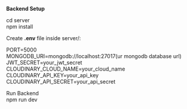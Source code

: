 **Backend Setup**

cd server
<br>
npm install
<br>

Create **.env** file inside server/:
<br>

PORT=5000
<br>
MONGODB_URI=mongodb://localhost:27017(ur mongodb database url)
<br>
JWT_SECRET=your_jwt_secret
<br>
CLOUDINARY_CLOUD_NAME=your_cloud_name
<br>
CLOUDINARY_API_KEY=your_api_key
<br>
CLOUDINARY_API_SECRET=your_api_secret


Run Backend
<br>
npm run dev

